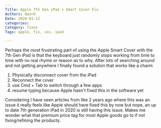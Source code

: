 ```yaml
---
Title: Apple 7th Gen iPad + Smart Cover Fix
Authors: dword
Date: 2020-01-12
categories:
Category: fixes
Tags: apple, fix, ios, ipad

---
```

Perhaps the most frustrating part of using the Apple Smart Cover with the 7th Gen iPad is that the keyboard just randomly stops working from time to time with no real rhyme or reason as to why. After lots of searching around and not getting anywhere I finally found a solution that works like a charm

1. Physically disconnect cover from the iPad
2. Reconnect the cover
3. use Cmd + Tab to switch through a few apps
4. resume typing because Apple hasn't fixed this in the software yet

Considering I have seen articles from like 2 years ago where this was an issue it really feels like Apple should have fixed this by now but nope, an up to date 7th generation iPad in 2020 is still having this issue. Makes me wonder what that premium price tag for most Apple goods go to if not fixing/refining the products.
